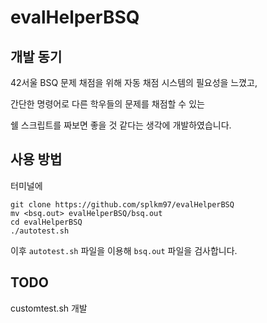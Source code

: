 # evalHelperBSQ

## 개발 동기

42서울 BSQ 문제 채점을 위해 자동 채점 시스템의 필요성을 느꼈고,

간단한 명령어로 다른 학우들의 문제를 채점할 수 있는

쉘 스크립트를 짜보면 좋을 것 같다는 생각에 개발하였습니다.

## 사용 방법

터미널에
```
git clone https://github.com/splkm97/evalHelperBSQ
mv <bsq.out> evalHelperBSQ/bsq.out
cd evalHelperBSQ
./autotest.sh
```
이후 `autotest.sh` 파일을 이용해 `bsq.out` 파일을 검사합니다.

## TODO

customtest.sh 개발
